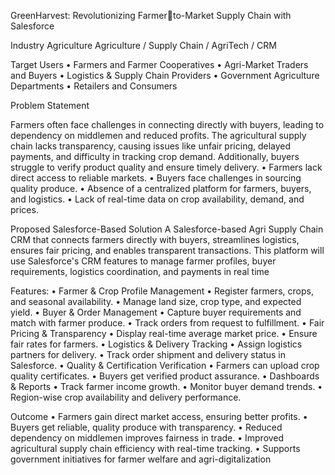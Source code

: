 GreenHarvest: Revolutionizing Farmerto-Market Supply Chain with Salesforce

Industry Agriculture
Agriculture / Supply Chain / AgriTech / CRM

Target Users
• Farmers and Farmer Cooperatives
• Agri-Market Traders and Buyers
• Logistics & Supply Chain Providers 
• Government Agriculture Departments
• Retailers and Consumers

Problem Statement

Farmers often face challenges in connecting directly with buyers, leading to dependency on 
middlemen and reduced profits. The agricultural supply chain lacks transparency, causing issues 
like unfair pricing, delayed payments, and difficulty in tracking crop demand. Additionally, 
buyers struggle to verify product quality and ensure timely delivery.
• Farmers lack direct access to reliable markets. 
• Buyers face challenges in sourcing quality produce. 
• Absence of a centralized platform for farmers, buyers, and logistics.
• Lack of real-time data on crop availability, demand, and prices.

Proposed Salesforce-Based Solution
A Salesforce-based Agri Supply Chain CRM that connects farmers directly with buyers, 
streamlines logistics, ensures fair pricing, and enables transparent transactions. This platform 
will use Salesforce's CRM features to manage farmer profiles, buyer requirements, logistics 
coordination, and payments in real time

Features:
• Farmer & Crop Profile Management 
• Register farmers, crops, and seasonal availability. 
• Manage land size, crop type, and expected yield. 
• Buyer & Order Management
• Capture buyer requirements and match with farmer produce. 
• Track orders from request to fulfillment. 
• Fair Pricing & Transparency
• Display real-time average market price.
• Ensure fair rates for farmers. 
• Logistics & Delivery Tracking 
• Assign logistics partners for delivery. 
• Track order shipment and delivery status in Salesforce. 
• Quality & Certification Verification 
• Farmers can upload crop quality certificates. 
• Buyers get verified product assurance.
• Dashboards & Reports 
• Track farmer income growth. 
• Monitor buyer demand trends. 
• Region-wise crop availability and delivery performance.

Outcome
• Farmers gain direct market access, ensuring better profits. 
• Buyers get reliable, quality produce with transparency. 
• Reduced dependency on middlemen improves fairness in trade.
• Improved agricultural supply chain efficiency with real-time tracking.
• Supports government initiatives for farmer welfare and agri-digitalization
